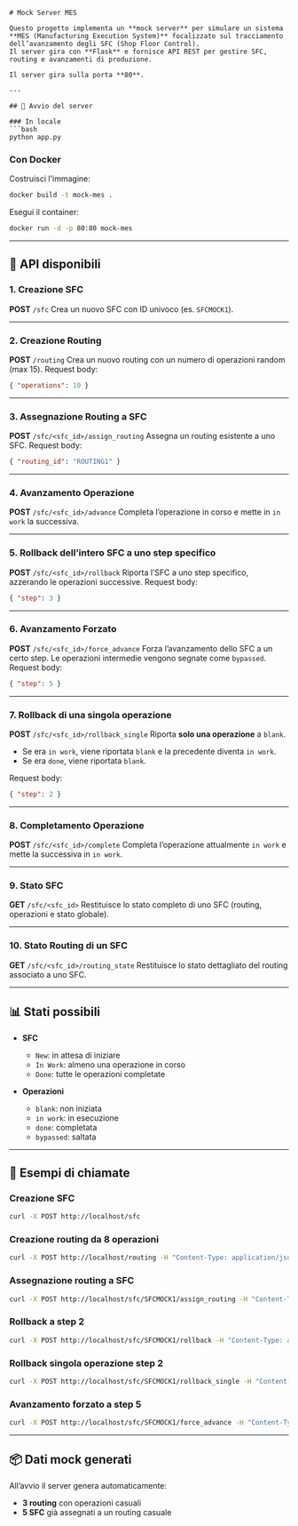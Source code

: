 ````
# Mock Server MES

Questo progetto implementa un **mock server** per simulare un sistema **MES (Manufacturing Execution System)** focalizzato sul tracciamento dell’avanzamento degli SFC (Shop Floor Control).  
Il server gira con **Flask** e fornisce API REST per gestire SFC, routing e avanzamenti di produzione.  

Il server gira sulla porta **80**.

---

## 🚀 Avvio del server

### In locale
```bash
python app.py
````

### Con Docker

Costruisci l'immagine:

```bash
docker build -t mock-mes .
```

Esegui il container:

```bash
docker run -d -p 80:80 mock-mes
```

---

## 📌 API disponibili

### 1. Creazione SFC

**POST** `/sfc`
Crea un nuovo SFC con ID univoco (es. `SFCMOCK1`).

---

### 2. Creazione Routing

**POST** `/routing`
Crea un nuovo routing con un numero di operazioni random (max 15).
Request body:

```json
{ "operations": 10 }
```

---

### 3. Assegnazione Routing a SFC

**POST** `/sfc/<sfc_id>/assign_routing`
Assegna un routing esistente a uno SFC.
Request body:

```json
{ "routing_id": "ROUTING1" }
```

---

### 4. Avanzamento Operazione

**POST** `/sfc/<sfc_id>/advance`
Completa l’operazione in corso e mette in `in work` la successiva.

---

### 5. Rollback dell’intero SFC a uno step specifico

**POST** `/sfc/<sfc_id>/rollback`
Riporta l’SFC a uno step specifico, azzerando le operazioni successive.
Request body:

```json
{ "step": 3 }
```

---

### 6. Avanzamento Forzato

**POST** `/sfc/<sfc_id>/force_advance`
Forza l’avanzamento dello SFC a un certo step.
Le operazioni intermedie vengono segnate come `bypassed`.
Request body:

```json
{ "step": 5 }
```

---

### 7. Rollback di una singola operazione

**POST** `/sfc/<sfc_id>/rollback_single`
Riporta **solo una operazione** a `blank`.

* Se era `in work`, viene riportata `blank` e la precedente diventa `in work`.
* Se era `done`, viene riportata `blank`.

Request body:

```json
{ "step": 2 }
```

---

### 8. Completamento Operazione

**POST** `/sfc/<sfc_id>/complete`
Completa l’operazione attualmente `in work` e mette la successiva in `in work`.

---

### 9. Stato SFC

**GET** `/sfc/<sfc_id>`
Restituisce lo stato completo di uno SFC (routing, operazioni e stato globale).

---

### 10. Stato Routing di un SFC

**GET** `/sfc/<sfc_id>/routing_state`
Restituisce lo stato dettagliato del routing associato a uno SFC.

---

## 📊 Stati possibili

* **SFC**

  * `New`: in attesa di iniziare
  * `In Work`: almeno una operazione in corso
  * `Done`: tutte le operazioni completate

* **Operazioni**

  * `blank`: non iniziata
  * `in work`: in esecuzione
  * `done`: completata
  * `bypassed`: saltata

---

## 🧪 Esempi di chiamate

### Creazione SFC

```bash
curl -X POST http://localhost/sfc
```

### Creazione routing da 8 operazioni

```bash
curl -X POST http://localhost/routing -H "Content-Type: application/json" -d '{"operations": 8}'
```

### Assegnazione routing a SFC

```bash
curl -X POST http://localhost/sfc/SFCMOCK1/assign_routing -H "Content-Type: application/json" -d '{"routing_id": "ROUTING1"}'
```

### Rollback a step 2

```bash
curl -X POST http://localhost/sfc/SFCMOCK1/rollback -H "Content-Type: application/json" -d '{"step": 2}'
```

### Rollback singola operazione step 2

```bash
curl -X POST http://localhost/sfc/SFCMOCK1/rollback_single -H "Content-Type: application/json" -d '{"step": 2}'
```

### Avanzamento forzato a step 5

```bash
curl -X POST http://localhost/sfc/SFCMOCK1/force_advance -H "Content-Type: application/json" -d '{"step": 5}'
```

---

## 📦 Dati mock generati

All’avvio il server genera automaticamente:

* **3 routing** con operazioni casuali
* **5 SFC** già assegnati a un routing casuale

```

